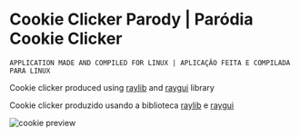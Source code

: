 # Cookie Clicker Parody | Paródia Cookie Clicker
```APPLICATION MADE AND COMPILED FOR LINUX | APLICAÇÂO FEITA E COMPILADA PARA LINUX```

Cookie clicker produced using [raylib](https://www.raylib.com/) and [raygui](https://github.com/raysan5/raygui) library

Cookie clicker produzido usando a biblioteca [raylib](https://www.raylib.com/) e [raygui](https://github.com/raysan5/raygui)

![cookie preview](cookie.png)
